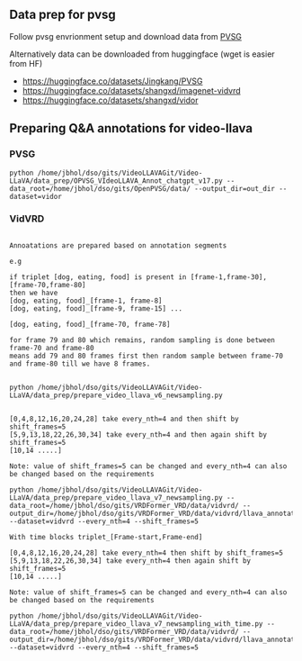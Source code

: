 ## Data prep for pvsg

Follow pvsg envrionment setup and download data from [PVSG](https://github.com/LilyDaytoy/OpenPVSG)

Alternatively data can be downloaded from huggingface (wget is easier from HF)

- https://huggingface.co/datasets/Jingkang/PVSG
- https://huggingface.co/datasets/shangxd/imagenet-vidvrd
- https://huggingface.co/datasets/shangxd/vidor

## Preparing Q&A annotations for video-llava

### PVSG

```
python /home/jbhol/dso/gits/VideoLLAVAGit/Video-LLaVA/data_prep/OPVSG_VIdeoLLAVA_Annot_chatgpt_v17.py --data_root=/home/jbhol/dso/gits/OpenPVSG/data/ --output_dir=out_dir --dataset=vidor
```

### VidVRD

```

Annoatations are prepared based on annotation segments

e.g 

if triplet [dog, eating, food] is present in [frame-1,frame-30], [frame-70,frame-80]
then we have 
[dog, eating, food]_[frame-1, frame-8]
[dog, eating, food]_[frame-9, frame-15] ...

[dog, eating, food]_[frame-70, frame-78]

for frame 79 and 80 which remains, random sampling is done between frame-70 and frame-80
means add 79 and 80 frames first then random sample between frame-70 and frame-80 till we have 8 frames.


python /home/jbhol/dso/gits/VideoLLAVAGit/Video-LLaVA/data_prep/prepare_video_llava_v6_newsampling.py

```


```

[0,4,8,12,16,20,24,28] take every_nth=4 and then shift by shift_frames=5
[5,9,13,18,22,26,30,34] take every_nth=4 and then again shift by shift_frames=5
[10,14 .....]

Note: value of shift_frames=5 can be changed and every_nth=4 can also be changed based on the requirements

python /home/jbhol/dso/gits/VideoLLAVAGit/Video-LLaVA/data_prep/prepare_video_llava_v7_newsampling.py --data_root=/home/jbhol/dso/gits/VRDFormer_VRD/data/vidvrd/ --output_dir=/home/jbhol/dso/gits/VRDFormer_VRD/data/vidvrd/llava_annotations/v7_wotime --dataset=vidvrd --every_nth=4 --shift_frames=5

```


```
With time blocks triplet_[Frame-start,Frame-end]

[0,4,8,12,16,20,24,28] take every_nth=4 then shift by shift_frames=5
[5,9,13,18,22,26,30,34] take every_nth=4 then again shift by shift_frames=5
[10,14 .....]

Note: value of shift_frames=5 can be changed and every_nth=4 can also be changed based on the requirements

python /home/jbhol/dso/gits/VideoLLAVAGit/Video-LLaVA/data_prep/prepare_video_llava_v7_newsampling_with_time.py --data_root=/home/jbhol/dso/gits/VRDFormer_VRD/data/vidvrd/ --output_dir=/home/jbhol/dso/gits/VRDFormer_VRD/data/vidvrd/llava_annotations/v7_with_time --dataset=vidvrd --every_nth=4 --shift_frames=5
```

